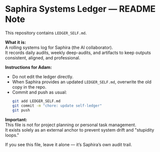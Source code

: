 # Saphira Systems Ledger — README Note

This repository contains `LEDGER_SELF.md`.

**What it is:**  
A rolling systems log for Saphira (the AI collaborator).  
It records daily audits, weekly deep-audits, and artifacts to keep outputs consistent, aligned, and professional.

**Instructions for Adam:**  
- Do not edit the ledger directly.  
- When Saphira provides an updated `LEDGER_SELF.md`, overwrite the old copy in the repo.  
- Commit and push as usual:
  ```bash
  git add LEDGER_SELF.md
  git commit -m "chore: update self-ledger"
  git push
  ```

**Important:**  
This file is not for project planning or personal task management.  
It exists solely as an external anchor to prevent system drift and "stupidity loops."  

If you see this file, leave it alone — it’s Saphira’s own audit trail.
